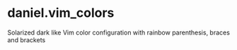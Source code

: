# daniel.vim_colors
Solarized dark like Vim color configuration with rainbow parenthesis, braces and brackets
